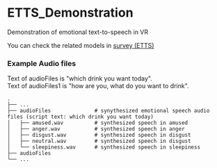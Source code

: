 # ETTS_Demonstration
Demonstration of emotional text-to-speech in VR

You can check the related models in [survey (ETTS)](https://docs.google.com/document/d/1L-RAx5Hvig_Vhw9nAmLkuEQhZPz8bIqS-hlJW2zPfNk/edit?usp=sharing)

### Example Audio files
Text of audioFiles is "which drink you want today".  
Text of audioFiles1 is "how are you, what do you want to drink".

    .
    ├── ...
    ├── audioFiles              # synythesized emotional speech audio files (script text: which drink you want today)
    │   ├── amused.wav          # synthesized speech in amused
    │   ├── anger.wav           # synthesized speech in anger
    │   ├── disgust.wav         # synthesized speech in disgust
    │   ├── neutral.wav         # synthesized speech in disgust
    │   └── sleepiness.wav      # synthesized speech in sleepiness
    ├── audioFiles
    └── ...

